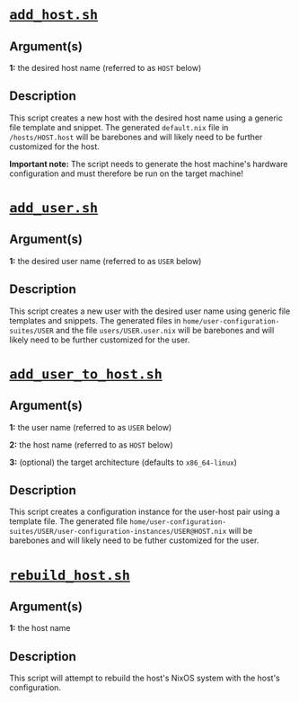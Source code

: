 # [`add_host.sh`](add_host.sh)

## Argument(s)

**1:** the desired host name (referred to as `HOST` below)

## Description

This script creates a new host with the desired host name using a generic file template and snippet. The generated `default.nix` file in `/hosts/HOST.host` will be barebones and will likely need to be further customized for the host.

**Important note:** The script needs to generate the host machine's hardware configuration and must therefore be run on the target machine!


# [`add_user.sh`](add_user.sh)

## Argument(s)

**1:** the desired user name (referred to as `USER` below)

## Description

This script creates a new user with the desired user name using generic file templates and snippets. The generated files in `home/user-configuration-suites/USER` and the file `users/USER.user.nix` will be barebones and will likely need to be further customized for the user.


# [`add_user_to_host.sh`](add_user_to_host.sh)

## Argument(s)

**1:** the user name (referred to as `USER` below)

**2:** the host name (referred to as `HOST` below)

**3:** (optional) the target architecture (defaults to `x86_64-linux`)

## Description

This script creates a configuration instance for the user-host pair using a template file. The generated file `home/user-configuration-suites/USER/user-configuration-instances/USER@HOST.nix` will be barebones and will likely need to be futher customized for the user.


# [`rebuild_host.sh`](rebuild_host.sh)

## Argument(s)

**1:** the host name

## Description

This script will attempt to rebuild the host's NixOS system with the host's configuration.


